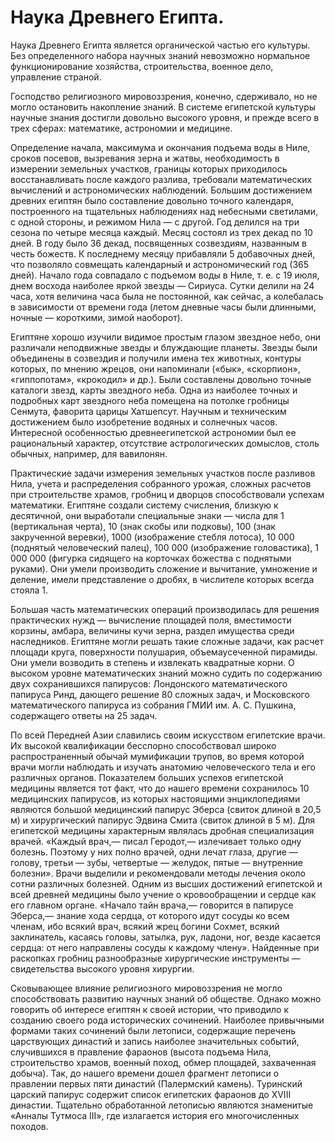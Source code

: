 # Наука Древнего Египта.

Наука Древнего Египта является органической частью его культуры. Без определенного набора научных знаний невозможно нормальное функционирование хозяйства, строительства, военное дело, управление страной.

Господство религиозного мировоззрения, конечно, сдерживало, но не могло остановить накопление знаний. В системе египетской культуры научные знания достигли довольно высокого уровня, и прежде всего в трех сферах: математике, астрономии и медицине.

Определение начала, максимума и окончания подъема воды в Ниле, сроков посевов, вызревания зерна и жатвы, необходимость в измерении земельных участков, границы которых приходилось восстанавливать после каждого разлива, требовали математических вычислений и астрономических наблюдений. Большим достижением древних египтян было составление довольно точного календаря, построенного на тщательных наблюдениях над небесными светилами, с одной стороны, и режимом Нила — с другой. Год делился на три сезона по четыре месяца каждый. Месяц состоял из трех декад по 10 дней. В году было 36 декад, посвященных созвездиям, названным в честь божеств. К последнему месяцу прибавляли 5 добавочных дней, что позволяло совмещать календарный и астрономический год (365 дней). Начало года совпадало с подъемом воды в Ниле, т. е. с 19 июля, днем восхода наиболее яркой звезды — Сириуса. Сутки делили на 24 часа, хотя величина часа была не постоянной, как сейчас, а колебалась в зависимости от времени года (летом дневные часы были длинными, ночные — короткими, зимой наоборот).

Египтяне хорошо изучили видимое простым глазом звездное небо, они различали неподвижные звезды и блуждающие планеты. Звезды были объединены в созвездия и получили имена тех животных, контуры которых, по мнению жрецов, они напоминали («бык», «скорпион», «гиппопотам», «крокодил» и др.). Были составлены довольно точные каталоги звезд, карты звездного неба. Одна из наиболее точных и подробных карт звездного неба помещена на потолке гробницы Сенмута, фаворита царицы Хатшепсут. Научным и техническим достижением было изобретение водяных и солнечных часов. Интересной особенностью древнеегипетской астрономии был ее рациональный характер, отсутствие астрологических домыслов, столь обычных, например, для вавилонян.

Практические задачи измерения земельных участков после разливов Нила, учета и распределения собранного урожая, сложных расчетов при строительстве храмов, гробниц и дворцов способствовали успехам математики. Египтяне создали систему счисления, близкую к десятичной, они выработали специальные знаки — числа для 1 (вертикальная черта), 10 (знак скобы или подковы), 100 (знак закрученной веревки), 1000 (изображение стебля лотоса), 10 000 (поднятый человеческий палец), 100 000 (изображение головастика), 1 000 000 (фигурка сидящего на корточках божества с поднятыми руками). Они умели производить сложение и вычитание, умножение и деление, имели представление о дробях, в числителе которых всегда стояла 1.

Большая часть математических операций производилась для решения практических нужд — вычисление площадей поля, вместимости корзины, амбара, величины кучи зерна, раздел имущества среди наследников. Египтяне могли решать такие сложные задачи, как расчет площади круга, поверхности полушария, объемаусеченной пирамиды. Они умели возводить в степень и извлекать квадратные корни. О высоком уровне математических знаний можно судить по содержанию двух сохранившихся папирусов: Лондонского математического папируса Ринд, дающего решение 80 сложных задач, и Московского математического папируса из собрания ГМИИ им. А. С. Пушкина, содержащего ответы на 25 задач.

По всей Передней Азии славились своим искусством египетские врачи. Их высокой квалификации бесспорно способствовал широко распространенный обычай мумификации трупов, во время которой врачи могли наблюдать и изучать анатомию человеческого тела и его различных органов. Показателем больших успехов египетской медицины является тот факт, что до нашего времени сохранилось 10 медицинских папирусов, из которых настоящими энциклопедиями являются большой медицинский папирус Эберса (свиток длиной в 20,5 м) и хирургический папирус Эдвина Смита (свиток длиной в 5 м). Для египетской медицины характерным являлась дробная специализация врачей. «Каждый врач,— писал Геродот,— излечивает только одну болезнь. Поэтому у них полно врачей, одни лечат глаза, другие — голову, третьи — зубы, четвертые — желудок, пятые — внутренние болезни». Врачи выделили и рекомендовали методы лечения около сотни различных болезней. Одним из высших достижений египетской и всей древней медицины было учение о кровообращении и сердце как его главном органе. «Начало тайн врача,— говорится в папирусе Эберса,— знание хода сердца, от которого идут сосуды ко всем членам, ибо всякий врач, всякий жрец богини Сохмет, всякий заклинатель, касаясь головы, затылка, рук, ладони, ног, везде касается сердца: от него направлены сосуды к каждому члену». Найденные при раскопках гробниц разнообразные хирургические инструменты — свидетельства высокого уровня хирургии.

Сковывающее влияние религиозного мировоззрения не могло способствовать развитию научных знаний об обществе. Однако можно говорить об интересе египтян к своей истории, что приводило к созданию своего рода исторических сочинений. Наиболее привычными формами таких сочинений были летописи, содержащие перечень царствующих династий и запись наиболее значительных событий, случившихся в правление фараонов (высота подъема Нила, строительство храмов, военный поход, обмер площадей, захваченная добыча). Так, до нашего времени дошел фрагмент летописи о правлении первых пяти династий (Палермский камень). Туринский царский папирус содержит список египетских фараонов до XVIII династии. Тщательно обработанной летописью являются знаменитые «Анналы Тутмоса III», где излагается история его многочисленных походов.
